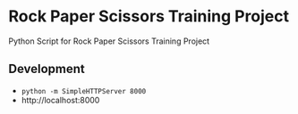 # Rock Paper Scissors Training Project

Python Script for Rock Paper Scissors Training Project

## Development

- `python -m SimpleHTTPServer 8000`
- http://localhost:8000
